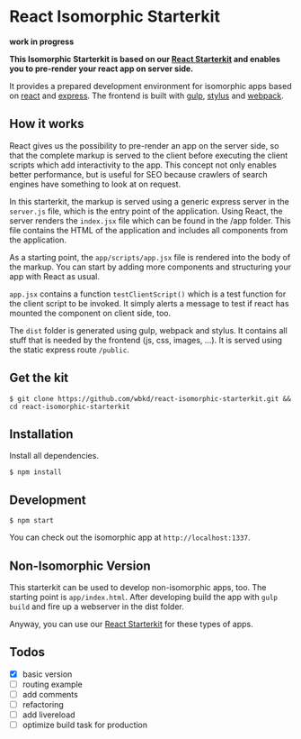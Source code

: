# React Isomorphic Starterkit

**work in progress**

**This Isomorphic Starterkit is based on our [React Starterkit](https://github.com/wbkd/react-starterkit/) and enables you to pre-render your react app on server side.**

It provides a prepared development environment for isomorphic apps based on [react](http://facebook.github.io/react/) and [express](http://expressjs.com/). The frontend is built with [gulp](https://github.com/gulpjs/gulp), [stylus](https://github.com/LearnBoost/stylus) and [webpack](https://github.com/webpack/webpack).

## How it works

React gives us the possibility to pre-render an app on the server side, so that the complete markup is served to the client before executing the client scripts which add interactivity to the app.
This concept not only enables better performance, but is useful for SEO because crawlers of search engines have something to look at on request.

In this starterkit, the markup is served using a generic express server in the ```server.js``` file, which is the entry point of the application. Using React, the server renders the ```index.jsx``` file which can be found in the /app folder. This file contains the HTML of the application and includes all components from the application.

As a starting point, the ```app/scripts/app.jsx``` file is rendered into the body of the markup. You can start by adding more components and structuring your app with React as usual.

```app.jsx``` contains a function ```testClientScript()``` which is a test function for the client script to be invoked. It simply alerts a message to test if react has mounted the component on client side, too.

The ```dist``` folder is generated using gulp, webpack and stylus. It contains all stuff that is needed by the frontend (js, css, images, ...). It is served using the static express route ```/public```.

## Get the kit

```
$ git clone https://github.com/wbkd/react-isomorphic-starterkit.git && cd react-isomorphic-starterkit
```

## Installation

Install all dependencies. 

```
$ npm install
```

## Development

```
$ npm start
```

You can check out the isomorphic app at ```http://localhost:1337```.

## Non-Isomorphic Version

This starterkit can be used to develop non-isomorphic apps, too. The starting point is ```app/index.html```. After developing build the app with ```gulp build``` and fire up a webserver in the dist folder.

Anyway, you can use our [React Starterkit](https://github.com/wbkd/react-starterkit/) for these types of apps.

## Todos

- [X] basic version
- [ ] routing example
- [ ] add comments
- [ ] refactoring
- [ ] add livereload
- [ ] optimize build task for production

